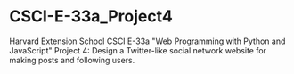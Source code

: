# CSCI-E-33a_Project4
Harvard Extension School CSCI E-33a "Web Programming with Python and JavaScript" Project 4:  Design a Twitter-like social network website for making posts and following users.

